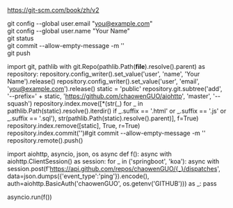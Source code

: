 https://git-scm.com/book/zh/v2

git config --global user.email "you@example.com"<br>
git config --global user.name "Your Name"<br>
git status<br>
git commit --allow-empty-message -m ''<br>
git push

 
import git, pathlib
with git.Repo(pathlib.Path(__file__).resolve().parent) as repository:
    repository.config_writer().set_value('user', 'name', 'Your Name').release()
    repository.config_writer().set_value('user', 'email', 'you@example.com').release()
    static = 'public'
    repository.git.subtree('add', '--prefix=' + static, 'https://github.com/chaowenGUO/aiohttp', 'master', '--squash')
    repository.index.move([*(str(_) for _  in pathlib.Path(static).resolve().iterdir() if _.suffix == '.html' or _.suffix == '.js' or _.suffix == '.sql'), str(pathlib.Path(static).resolve().parent)], f=True)
    repository.index.remove([static], True, r=True)
    repository.index.commit('')#git commit --allow-empty-message -m ''
    repository.remote().push()

import aiohttp, asyncio, json, os
async def f():
    async with aiohttp.ClientSession() as session:
        for _ in ('springboot', 'koa'):
            async with session.post(f'https://api.github.com/repos/chaowenGUO/{_}/dispatches', data=json.dumps({'event_type':'ping'}).encode(), auth=aiohttp.BasicAuth('chaowenGUO', os.getenv('GITHUB'))) as _: pass
       
asyncio.run(f())
